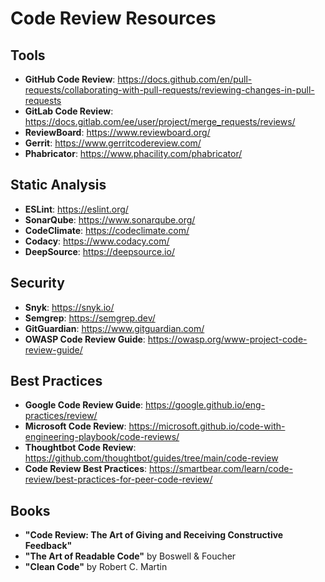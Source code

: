 # Code Review Resources

## Tools

- **GitHub Code Review**: https://docs.github.com/en/pull-requests/collaborating-with-pull-requests/reviewing-changes-in-pull-requests
- **GitLab Code Review**: https://docs.gitlab.com/ee/user/project/merge_requests/reviews/
- **ReviewBoard**: https://www.reviewboard.org/
- **Gerrit**: https://www.gerritcodereview.com/
- **Phabricator**: https://www.phacility.com/phabricator/

## Static Analysis

- **ESLint**: https://eslint.org/
- **SonarQube**: https://www.sonarqube.org/
- **CodeClimate**: https://codeclimate.com/
- **Codacy**: https://www.codacy.com/
- **DeepSource**: https://deepsource.io/

## Security

- **Snyk**: https://snyk.io/
- **Semgrep**: https://semgrep.dev/
- **GitGuardian**: https://www.gitguardian.com/
- **OWASP Code Review Guide**: https://owasp.org/www-project-code-review-guide/

## Best Practices

- **Google Code Review Guide**: https://google.github.io/eng-practices/review/
- **Microsoft Code Review**: https://microsoft.github.io/code-with-engineering-playbook/code-reviews/
- **Thoughtbot Code Review**: https://github.com/thoughtbot/guides/tree/main/code-review
- **Code Review Best Practices**: https://smartbear.com/learn/code-review/best-practices-for-peer-code-review/

## Books

- **"Code Review: The Art of Giving and Receiving Constructive Feedback"**
- **"The Art of Readable Code"** by Boswell & Foucher
- **"Clean Code"** by Robert C. Martin
